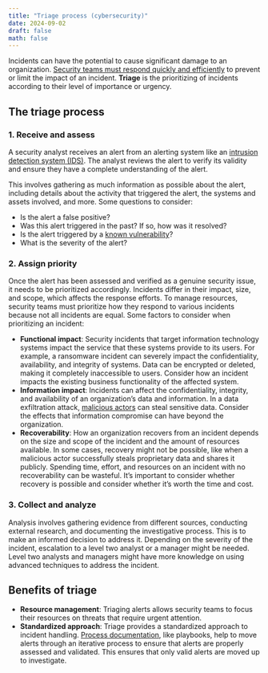 ```yaml
---
title: "Triage process (cybersecurity)"
date: 2024-09-02
draft: false
math: false
---
```


Incidents can have the potential to cause significant damage to an
organization. [Security teams must respond quickly and
efficiently](/security) to prevent or limit the impact of an incident.
**Triage** is the prioritizing of incidents according to their level of
importance or urgency.

## The triage process

### 1. Receive and assess

A security analyst receives an alert from an alerting system like an
[intrusion detection system (IDS)](/intrusion-detection-system). The
analyst reviews the alert to verify its validity and ensure they have a
complete understanding of the alert.

This involves gathering as much information as possible about the alert,
including details about the activity that triggered the alert, the
systems and assets involved, and more. Some questions to consider:

- Is the alert a false positive?
- Was this alert triggered in the past? If so, how was it resolved?
- Is the alert triggered by a [known vulnerability](/vulnerability-assessment)?
- What is the severity of the alert?

### 2. Assign priority

Once the alert has been assessed and verified as a genuine security
issue, it needs to be prioritized accordingly. Incidents differ in their
impact, size, and scope, which affects the response efforts. To manage
resources, security teams must prioritize how they respond to various
incidents because not all incidents are equal. Some factors to consider
when prioritizing an incident:

- **Functional impact**: Security incidents that target information
  technology systems impact the service that these systems provide to
  its users. For example, a ransomware incident can severely impact the
  confidentiality, availability, and integrity of systems. Data can be
  encrypted or deleted, making it completely inaccessible to users.
  Consider how an incident impacts the existing business functionality
  of the affected system.
- **Information impact**: Incidents can affect the confidentiality,
  integrity, and availability of an organization’s data and information.
  In a data exfiltration attack, [malicious actors](/threat-actor) can
  steal sensitive data. Consider the effects that information compromise
  can have beyond the organization.
- **Recoverability**: How an organization recovers from an incident
  depends on the size and scope of the incident and the amount of
  resources available. In some cases, recovery might not be possible,
  like when a malicious actor successfully steals proprietary data and
  shares it publicly. Spending time, effort, and resources on an
  incident with no recoverability can be wasteful. It’s important to
  consider whether recovery is possible and consider whether it’s worth
  the time and cost.

### 3. Collect and analyze

Analysis involves gathering evidence from different sources, conducting
external research, and documenting the investigative process. This is to
make an informed decision to address it. Depending on the severity of
the incident, escalation to a level two analyst or a manager might be
needed. Level two analysts and managers might have more knowledge on
using advanced techniques to address the incident.

## Benefits of triage


- **Resource management**: Triaging alerts allows security teams to
  focus their resources on threats that require urgent attention.
- **Standardized approach**: Triage provides a standardized approach to
  incident handling. [Process documentation](/documentation), like
  playbooks, help to move alerts through an iterative process to ensure
  that alerts are properly assessed and validated. This ensures that
  only valid alerts are moved up to investigate.
